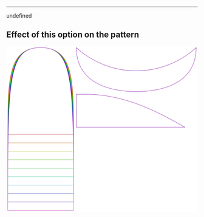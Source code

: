 ---

undefined


## Effect of this option on the pattern
![This image shows the effect of this option by superimposing several variants that have a different value for this option](holmes_earlength_sample.svg "Effect of this option on the pattern")